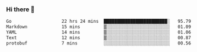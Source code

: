 ### Hi there 👋

<!--
**yeya24/yeya24** is a ✨ _special_ ✨ repository because its `README.md` (this file) appears on your GitHub profile.

Here are some ideas to get you started:

- 🔭 I’m currently working on ...
- 🌱 I’m currently learning ...
- 👯 I’m looking to collaborate on ...
- 🤔 I’m looking for help with ...
- 💬 Ask me about ...
- 📫 How to reach me: ...
- 😄 Pronouns: ...
- ⚡ Fun fact: ...
-->

<!--START_SECTION:waka-->

```txt
Go                   22 hrs 24 mins  ████████████████████████░   95.79 %
Markdown             15 mins         ▒░░░░░░░░░░░░░░░░░░░░░░░░   01.09 %
YAML                 14 mins         ▒░░░░░░░░░░░░░░░░░░░░░░░░   01.06 %
Text                 12 mins         ▒░░░░░░░░░░░░░░░░░░░░░░░░   00.87 %
protobuf             7 mins          ░░░░░░░░░░░░░░░░░░░░░░░░░   00.56 %
```

<!--END_SECTION:waka-->
